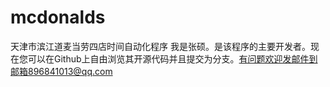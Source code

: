 mcdonalds
=========

天津市滨江道麦当劳四店时间自动化程序
我是张硕。是该程序的主要开发者。现在您可以在Github上自由浏览其开源代码并且提交为分支。有问题欢迎发邮件到邮箱896841013@qq.com

